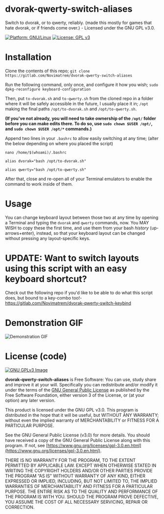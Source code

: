 # dvorak-qwerty-switch-aliases
Switch to dvorak, or to qwerty, reliably. (made this mostly for games that hate dvorak, or if friends come over.) - Licensed under the GNU GPL v3.0.

[![Platform: GNU/Linux](https://img.shields.io/badge/platform-GNU/Linux-blue.svg)](www.kernel.org/linux.html) [![License: GPL v3](https://img.shields.io/badge/License-GPLv3-blue.svg)](https://www.gnu.org/licenses/gpl-3.0)

# Installation
Clone the contents of this repo;
``git clone https://gitlab.com/Novimatrem/dvorak-qwerty-switch-aliases``

Run the following command, only once, and configure it how you wish;
``sudo dpkg-reconfigure keyboard-configuration``

Then, put `to-dvorak.sh` and `to-qwerty.sh` from the cloned repo in a folder where it will be safely accessible in the future, I usually place it in;
``/opt``
making the final paths ``/opt/to-dvorak.sh`` and ``/opt/to-qwerty.sh``.

**(If you've not already, you will need to take ownership of the ``/opt/`` folder before you can make edits there. To do so, use ``sudo chown $USER /opt/``, and ``sudo chown $USER /opt/*`` commands.)**

Append two lines in your ``.bashrc`` to allow easily switching at any time; (alter the below depending on where you placed the script) 

```nano /home/$(whoami)/.bashrc```

```alias dvorak="bash /opt/to-dvorak.sh"```

```alias qwerty="bash /opt/to-qwerty.sh"```


After that, close and re-open all of your Terminal emulators to enable the command to work inside of them.


# Usage
You can change keyboard layout between those two at any time by opening a Terminal and typing the ``dvorak`` and ``qwerty`` commands, now. You MAY WISH to copy these the first time, and use them from your bash *history* (up-arrows+enter), instead, so that your keyboard layout can be changed without pressing any layout-specific keys.

# UPDATE: Want to switch layouts using this script with an easy keyboard shortcut?
Check out the following repo if you'd like to be able to do what this script does, but bound to a key-combo too!- 
https://gitlab.com/Novimatrem/dvorak-qwerty-switch-keybind

# Demonstration GIF
![Demonstration GIF](https://gitlab.com/Novimatrem/dvorak-qwerty-switch-aliases/-/raw/master/demonstration.gif)

# License (code)
[![GNU GPLv3 Image](https://www.gnu.org/graphics/gplv3-127x51.png)](http://www.gnu.org/licenses/gpl-3.0.en.html)  

**dvorak-qwerty-switch-aliases** is Free Software: You can use, study share and improve it at your will. Specifically you can redistribute and/or modify it under the terms of the
[GNU General Public License](https://www.gnu.org/licenses/gpl.html) as
published by the Free Software Foundation, either version 3 of the License, or
(at your option) any later version.

This product is licensed under the GNU GPL v3.0.
This program is distributed in the hope that it will be useful, 
but WITHOUT ANY WARRANTY; without even the implied warranty of 
MERCHANTABILITY or FITNESS FOR A PARTICULAR PURPOSE. 

See the GNU General Public License (v3.0) for more details. 
You should have received a copy of the GNU General Public License along with
this program.  If not, see [https://www.gnu.org/licenses/gpl-3.0.en.html](https://www.gnu.org/licenses/gpl-3.0.en.html). 

THERE IS NO WARRANTY FOR THE PROGRAM, TO THE EXTENT PERMITTED BY
APPLICABLE LAW. EXCEPT WHEN OTHERWISE STATED IN WRITING THE COPYRIGHT HOLDERS
AND/OR OTHER PARTIES PROVIDE THE PROGRAM “AS IS” WITHOUT WARRANTY OF ANY KIND,
EITHER EXPRESSED OR IMPLIED, INCLUDING, BUT NOT LIMITED TO, THE IMPLIED
WARRANTIES OF MERCHANTABILITY AND FITNESS FOR A PARTICULAR PURPOSE. THE ENTIRE 
RISK AS TO THE QUALITY AND PERFORMANCE OF THE PROGRAM IS WITH YOU. SHOULD THE
PROGRAM PROVE DEFECTIVE, YOU ASSUME THE COST OF ALL NECESSARY SERVICING,
REPAIR OR CORRECTION. 

